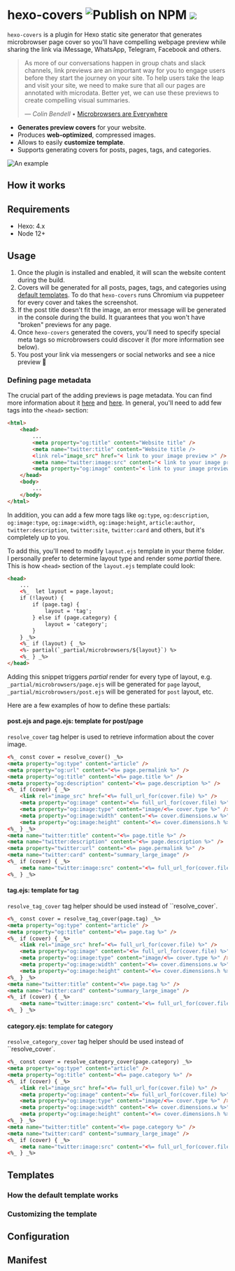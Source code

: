 # hexo-covers  ![Publish on NPM](https://github.com/sergeyzwezdin/hexo-covers/workflows/Publish%20on%20NPM/badge.svg?branch=master) ![](https://img.shields.io/npm/v/hexo-covers)

`hexo-covers` is a plugin for Hexo static site generator that generates microbrowser page cover so you'll have compelling webpage preview while sharing the link via iMessage, WhatsApp, Telegram, Facebook and others. 

> As more of our conversations happen in group chats and slack channels, link previews are an important way for you to engage users before they start the journey on your site. To help users take the leap and visit your site, we need to make sure that all our pages are annotated with microdata. Better yet, we can use these previews to create compelling visual summaries.
>
> — <cite>Colin Bendell</cite> • [Microbrowsers are Everywhere](https://24ways.org/2019/microbrowsers-are-everywhere/)

* **Generates preview covers** for your website.
* Produces **web-optimized**, compressed images.
* Allows to easily **customize template**.
* Supports generating covers for posts, pages, tags, and categories.

![An example](https://user-images.githubusercontent.com/800755/81463612-2484d200-91d4-11ea-998d-e19342dc4dff.jpg)

## How it works

## Requirements

- Hexo: 4.x
- Node 12+

## Usage

1. Once the plugin is installed and enabled, it will scan the website content during the build.
2. Covers will be generated for all posts, pages, tags, and categories using [default templates](lib/templates). To do that `hexo-covers` runs Chromium via puppeteer for every cover and takes the screenshot.
3. If the post title doesn't fit the image, an error message will be generated in the console during the build. It guarantees that you won't have "broken" previews for any page.
4. Once `hexo-covers` generated the covers, you'll need to specify special meta tags so microbrowsers could discover it (for more information see below).
5. You post your link via messengers or social networks and see a nice preview 🎉

### Defining page metadata

The crucial part of the adding previews is page metadata. You can find more information about it [here](https://ogp.me/) and [here](https://developer.twitter.com/en/docs/tweets/optimize-with-cards/overview/summary-card-with-large-image). In general, you'll need to add few tags into the `<head>` section:

```html
<html>
    <head>
        ...
        <meta property="og:title" content="Website title" />
        <meta name="twitter:title" content="Website title />
        <link rel="image_src" href="< link to your image preview >" />
        <meta name="twitter:image:src" content="< link to your image preview >" />
        <meta property="og:image" content="< link to your image preview >" />
    </head>
    <body>
        ...
    </body>
</html>
```

In addition, you can add a few more tags like `og:type`, `og:description`, `og:image:type`, `og:image:width`, `og:image:height`, `article:author`, `twitter:description`, `twitter:site`, `twitter:card` and others, but it's completely up to you.

To add this, you'll need to modify `layout.ejs` template in your theme folder. I personally prefer to determine layout type and render some *partial* there. This is how `<head>` section of the `layout.ejs` template could look:

```html
<head>
    ...
    <%_  let layout = page.layout;
    if (!layout) {
        if (page.tag) {
            layout = 'tag';
        } else if (page.category) {
            layout = 'category';
        }
    } _%>
    <%_ if (layout) { _%>
    <%- partial(`_partial/microbrowsers/${layout}`) %>
    <%_ } _%>
</head>
```

Adding this snippet triggers *partial* render for every type of layout, e.g. `_partial/microbrowsers/page.ejs` will be generated for `page` layout, `_partial/microbrowsers/post.ejs` will be generated for `post` layout, etc.

Here are a few examples of how to define these partials:

#### **post.ejs** and **page.ejs**: template for post/page

`resolve_cover` tag helper is used to retrieve information about the cover image.

```html
<%_ const cover = resolve_cover() _%>
<meta property="og:type" content="article" />
<meta property="og:url" content="<%= page.permalink %>" />
<meta property="og:title" content="<%= page.title %>" />
<meta property="og:description" content="<%= page.description %>" />
<%_ if (cover) { _%>
    <link rel="image_src" href="<%= full_url_for(cover.file) %>" />
    <meta property="og:image" content="<%= full_url_for(cover.file) %>" />
    <meta property="og:image:type" content="image/<%= cover.type %>" />
    <meta property="og:image:width" content="<%= cover.dimensions.w %>" />
    <meta property="og:image:height" content="<%= cover.dimensions.h %>" />
<%_ } _%>
<meta name="twitter:title" content="<%= page.title %>" />
<meta name="twitter:description" content="<%= page.description %>" />
<meta property="twitter:url" content="<%= page.permalink %>" />
<meta name="twitter:card" content="summary_large_image" />
<%_ if (cover) { _%>
    <meta name="twitter:image:src" content="<%= full_url_for(cover.file) %>" />
<%_ } _%>
```

#### **tag.ejs**: template for tag

`resolve_tag_cover` tag helper should be used instead of ``resolve_cover`.

```html
<%_ const cover = resolve_tag_cover(page.tag) _%>
<meta property="og:type" content="article" />
<meta property="og:title" content="<%= page.tag %>" />
<%_ if (cover) { _%>
    <link rel="image_src" href="<%= full_url_for(cover.file) %>" />
    <meta property="og:image" content="<%= full_url_for(cover.file) %>" />
    <meta property="og:image:type" content="image/<%= cover.type %>" />
    <meta property="og:image:width" content="<%= cover.dimensions.w %>" />
    <meta property="og:image:height" content="<%= cover.dimensions.h %>" />
<%_ } _%>
<meta name="twitter:title" content="<%= page.tag %>" />
<meta name="twitter:card" content="summary_large_image" />
<%_ if (cover) { _%>
    <meta name="twitter:image:src" content="<%= full_url_for(cover.file) %>" />
<%_ } _%>
```

#### **category.ejs**: template for category

`resolve_category_cover` tag helper should be used instead of ``resolve_cover`.

```html
<%_ const cover = resolve_category_cover(page.category) _%>
<meta property="og:type" content="article" />
<meta property="og:title" content="<%= page.category %>" />
<%_ if (cover) { _%>
    <link rel="image_src" href="<%= full_url_for(cover.file) %>" />
    <meta property="og:image" content="<%= full_url_for(cover.file) %>" />
    <meta property="og:image:type" content="image/<%= cover.type %>" />
    <meta property="og:image:width" content="<%= cover.dimensions.w %>" />
    <meta property="og:image:height" content="<%= cover.dimensions.h %>" />
<%_ } _%>
<meta name="twitter:title" content="<%= page.category %>" />
<meta name="twitter:card" content="summary_large_image" />
<%_ if (cover) { _%>
    <meta name="twitter:image:src" content="<%= full_url_for(cover.file) %>" />
<%_ } _%>
```

## Templates
### How the default template works

### Customizing the template

## Configuration

## Manifest

